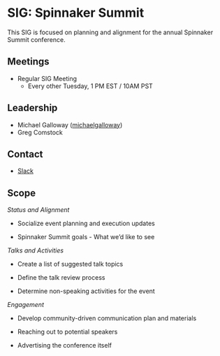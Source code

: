 # SIG: Spinnaker Summit

This SIG is focused on planning and alignment for the annual Spinnaker Summit conference. 

## Meetings

* Regular SIG Meeting
  * Every other Tuesday, 1 PM EST / 10AM PST

## Leadership

* Michael Galloway ([michaelgalloway](https://github.com/michaelgalloway))
* Greg Comstock 

## Contact

* [Slack](http://spinnakerteam.slack.com/messages/spinnakersummit)

## Scope

*Status and Alignment*

* Socialize event planning and execution updates

* Spinnaker Summit goals - What we’d like to see

*Talks and Activities*

* Create a list of suggested talk topics

* Define the talk review process

* Determine non-speaking activities for the event

*Engagement*

* Develop community-driven communication plan and materials

* Reaching out to potential speakers

* Advertising the conference itself


